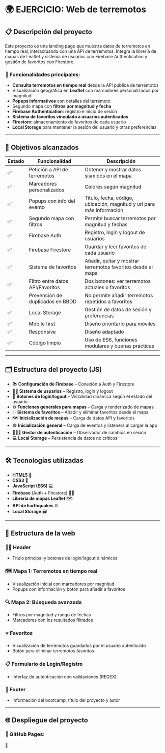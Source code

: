 # 🌍 EJERCICIO: Web de terremotos

## 📋 Descripción del proyecto

Este proyecto es una landing page que muestra datos de terremotos en tiempo real, interactuando con una API de terremotos. Integra la librería de mapas de Leaflet y sistema de usuarios con Firebase Authentication y gestión de favoritos con Firestore.

### 🔧 Funcionalidades principales:

- **Consulta terremotos en tiempo real** desde la API pública de terremotos
- Visualización geográfica en **Leaflet** con marcadores personalizados por magnitud
- **Popups informativos** con detalles del terremoto
- Segundo mapa con **filtros por magnitud y fecha**
- **Firebase Authentication**: registro e inicio de sesión
- **Sistema de favoritos vinculado a usuarios autenticados**
- **Firestore**: almacenamiento de favoritos de cada usuario
- **Local Storage** para mantener la sesión del usuario y otras preferencias

---

## 🎯 Objetivos alcanzados

| Estado | Funcionalidad | Descripción |
|--------|---------------|-------------|
| ✅ | Petición a API de terremotos | Obtener y mostrar datos sísmicos en el mapa |
| ✅ | Marcadores personalizados | Colores según magnitud |
| ✅ | Popups con info del evento | Título, fecha, código, ubicación, magnitud y url para más información |
| ✅ | Segundo mapa con filtros | Permite buscar terremotos por magnitud y fechas |
| ✅ | Firebase Auth | Registro, login y logout de usuarios |
| ✅ | Firebase Firestore | Guardar y leer favoritos de cada usuario |
| ✅ | Sistema de favoritos | Añadir, quitar y mostrar terremotos favoritos desde el mapa |
| ✅ | Filtro entre datos API/Favoritos | Dos botones: ver terremotos actuales o favoritos |
| ✅ | Prevención de duplicados en BBDD | No permite añadir terremotos repetidos a favoritos |
| ✅ | Local Storage | Gestión de datos de sesión y preferencias |
| ✅ | Mobile first | Diseño prioritario para móviles|
| ✅ | Responsive | Diseño adaptado|
| ✅ | Código limpio | Uso de ES6, funciones modulares y buenas prácticas |

---

## 🗂️ Estructura del proyecto (JS)

- 📚 **Configuración de Firebase** – Conexión a Auth y Firestore  
- 👩🏽 **Sistema de usuarios** – Registro, login y logout  
- 📍 **Botones de login/logout** – Visibilidad dinámica según el estado del usuario  
- ⚙️ **Funciones generales para mapas** – Carga y renderizado de mapas  
- ✨ **Sistema de favoritos** – Añadir y eliminar favoritos desde el mapa  
- 🗺️ **Inicialización de mapas** – Carga de datos API y favoritos  
- 🟢 **Inicialización general** – Carga de eventos y listeners al cargar la app  
- 🧔🏽‍♂️ **Gestor de autenticación** – Observador de cambios en sesión  
- 💻 **Local Storage** – Persistencia de datos no críticos  

---

## 🛠️ Tecnologías utilizadas

- **HTML5** 📝  
- **CSS3** 🎨  
- **JavaScript (ES6)** 💻  
- **Firebase** (Auth + Firestore) 🔐📁  
- **Librería de mapas Leaflet** 🗺️  
- **API de Earthquakes** 🌐  
- **Local Storage** 🗃️  

---

## 📑 Estructura de la web

### 👩🏽 Header
- Título principal y botones de login/logout dinámicos

### 🗺️ Mapa 1: Terremotos en tiempo real
- Visualización inicial con marcadores por magnitud
- Popups con información y botón para añadir a favoritos

### 🔍 Mapa 2: Búsqueda avanzada
- Filtros por magnitud y rango de fechas
- Marcadores con los resultados filtrados

### ⭐ Favoritos
- Visualización de terremotos guardados por el usuario autenticado
- Botón para eliminar terremotos favoritos

### 📋 Formulario de Login/Registro
- Interfaz de autenticación con validaciones (REGEX)

### 👟 Footer
- Información del bootcamp, título del proyecto y autor

---

## 🌐 Despliegue del proyecto

### 🚀 GitHub Pages:

🔗 
